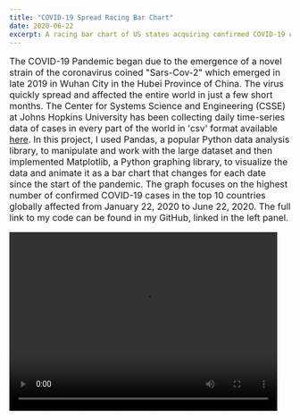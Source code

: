 ```yaml
---
title: "COVID-19 Spread Racing Bar Chart"
date: 2020-06-22
excerpt: A racing bar chart of US states acquiring confirmed COVID-19 cases from January to June 2020 coded using Pandas, NumPy and Matplotlib.
---
```

<p style="font-size:16px">The COVID-19 Pandemic began due to the emergence of a novel strain of the coronavirus coined "Sars-Cov-2" which emerged in late 2019 in Wuhan City in the Hubei Province of China. The virus quickly spread and affected the entire world in just a few short months. The Center for Systems Science and Engineering (CSSE) at Johns Hopkins University has been collecting daily time-series data of cases in every part of the world in 'csv' format available <a href="https://github.com/CSSEGISandData/COVID-19">here</a>. In this project, I used Pandas, a popular Python data analysis library, to manipulate and work with the large dataset and then implemented Matplotlib, a Python graphing library, to visualize the data and animate it as a bar chart that changes for each date since the start of the pandemic. The graph focuses on the highest number of confirmed COVID-19 cases in the top 10 countries globally affected from January 22, 2020 to June 22, 2020. The full link to my code can be found in my GitHub, linked in the left panel. </p>


<video width="480" height="320" controls="controls">
<source src="/images/movie.mp4" type="video/mp4">
</video>
